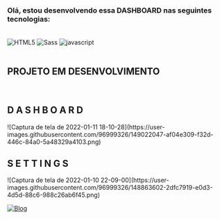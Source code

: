 <h3>Olá, estou desenvolvendo essa <span color="#F10E29">DASHBOARD</span> nas seguintes tecnologias:</h3> <br>



<div class="tecnologias">
    <img align="center" alt="HTML5" src="https://img.shields.io/badge/HTML5-E34F26?style=for-the-badge&logo=html5&logoColor=white">
    <img align="center" alt="Sass" src="https://img.shields.io/badge/Sass-CC6699?style=for-the-badge&logo=sass&logoColor=white">
    <img align="center" alt="javascript" src="https://img.shields.io/badge/JavaScript-F7DF1E?style=for-the-badge&logo=javascript&logoColor=black">
</div><br>

<h2 color="#FFD91E"> PROJETO EM DESENVOLVIMENTO </h2>

<br>
<h2 color="#FFD91E"> D A S H B O A R D </h2>
![Captura de tela de 2022-01-11 18-10-28](https://user-images.githubusercontent.com/96999326/149022047-af04e309-f32d-446c-84a0-5a48329a4103.png)

<h2 color="#FFD91E"> S E T T I N G S </h2>
![Captura de tela de 2022-01-10 22-09-00](https://user-images.githubusercontent.com/96999326/148863602-2dfc7919-e0d3-4d5d-88c6-988c26ab6f45.png)

<br>

[![Blog](https://img.shields.io/badge/LinkedIn-0077B5?style=for-the-badge&logo=linkedin&logoColor=white)](https://www.linkedin.com/in/raique-ramos-328556210/)
